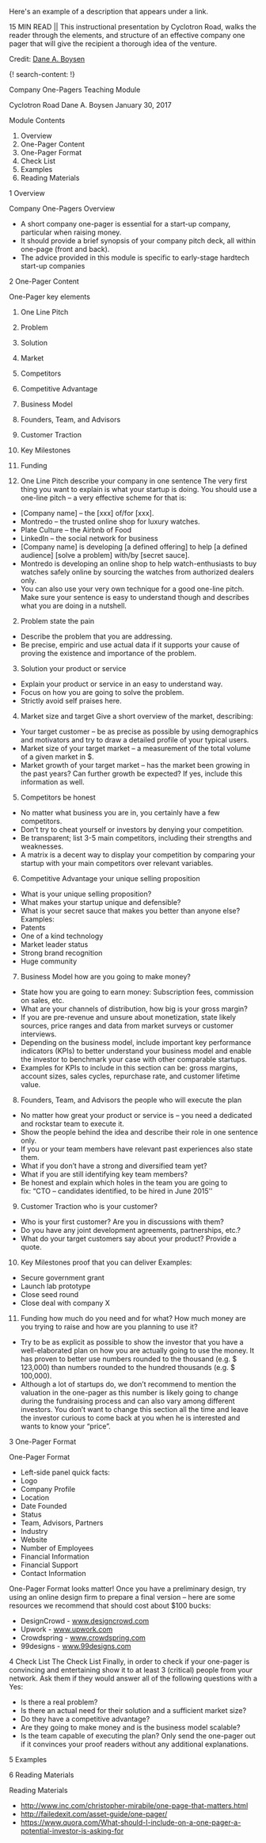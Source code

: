 Here's an example of a description that appears under a link.

15 MIN READ || This instructional presentation by Cyclotron Road, walks the reader through the elements, and structure of an effective company one pager that will give the recipient a thorough idea of the venture.

Credit: [Dane A. Boysen](http://www.cyclotronroad.org/)

{! search-content: !}

Company One-Pagers
Teaching Module

Cyclotron Road
Dane A. Boysen
January 30, 2017

Module Contents
1. Overview
2. One-Pager Content
3. One-Pager Format
4. Check List
5. Examples
6. Reading Materials

1
Overview

Company One-Pagers
Overview
* A short company one-pager is essential for a start-up company, particular when raising money.
* It should provide a brief synopsis of your company pitch deck, all within one-page (front and back). 
* The advice provided in this module is specific to early-stage hardtech start-up companies

2
One-Pager Content

One-Pager
key elements
1. One Line Pitch
2. Problem
3. Solution
4. Market
5. Competitors
6. Competitive Advantage
7. Business Model
8. Founders, Team, and Advisors
9. Customer Traction
10. Key Milestones
11. Funding

1. One Line Pitch
describe your company in one sentence
The very first thing you want to explain is what your startup is doing. You should use a one-line pitch – a very effective scheme for that is:  
* [Company name] – the [xxx] of/for [xxx].
* Montredo – the trusted online shop for luxury watches.
* Plate Culture – the Airbnb of Food
* LinkedIn – the social network for business
* [Company name] is developing [a defined offering] to help [a defined audience] [solve a problem] with/by [secret sauce].
* Montredo is developing an online shop to help watch-enthusiasts to buy watches safely online by sourcing the watches from authorized dealers only.
* You can also use your very own technique for a good one-line pitch. Make sure your sentence is easy to understand though and describes what you are doing in a nutshell.

2. Problem
state the pain
* Describe the problem that you are addressing. 
* Be precise, empiric and use actual data if it supports your cause of proving the existence and importance of the problem.

3. Solution 
your product or service
* Explain your product or service in an easy to understand way. 
* Focus on how you are going to solve the problem. 
* Strictly avoid self praises here.

4. Market 
size and target
Give a short overview of the market, describing:
* Your target customer – be as precise as possible by using demographics and motivators and try to draw a detailed profile of your typical users.
* Market size of your target market – a measurement of the total volume of a given market in $.
* Market growth of your target market – has the market been growing in the past years? Can further growth be expected? If yes, include this information as well.

5. Competitors 
be honest
* No matter what business you are in, you certainly have a few competitors. 
* Don’t try to cheat yourself or investors by denying your competition. 
* Be transparent; list 3-5 main competitors, including their strengths and weaknesses. 
* A matrix is a decent way to display your competition by comparing your startup with your main competitors over relevant variables.

6. Competitive Advantage 
your unique selling proposition
* What is your unique selling proposition? 
* What makes your startup unique and defensible? 
* What is your secret sauce that makes you better than anyone else? 
Examples:
* Patents
* One of a kind technology
* Market leader status
* Strong brand recognition
* Huge community

7. Business Model
how are you going to make money?
* State how you are going to earn money: Subscription fees, commission on sales, etc. 
* What are your channels of distribution, how big is your gross margin? 
* If you are pre-revenue and unsure about monetization, state likely sources, price ranges and data from market surveys or customer interviews.
* Depending on the business model, include important key performance indicators (KPIs) to better understand your business model and enable the investor to benchmark your case with other comparable startups.
* Examples for KPIs to include in this section can be: gross margins, account sizes, sales cycles, repurchase rate, and customer lifetime value.

8. Founders, Team, and Advisors 
the people who will execute the plan
* No matter how great your product or service is – you need a dedicated and rockstar team to execute it. 
* Show the people behind the idea and describe their role in one sentence only. 
* If you or your team members have relevant past experiences also state them.
* What if you don’t have a strong and diversified team yet? 
* What if you are still identifying key team members? 
* Be honest and explain which holes in the team you are going to fix: “CTO – candidates identified, to be hired in June 2015’’

9. Customer Traction
who is your customer?
* Who is your first customer? Are you in discussions with them?
* Do you have any joint development agreements, partnerships, etc.?
* What do your target customers say about your product? Provide a quote.

10. Key Milestones
proof that you can deliver 
Examples:
* Secure government grant
* Launch lab prototype
* Close seed round
* Close deal with company X

11. Funding
how much do you need and for what?
How much money are you trying to raise and how are you planning to use it? 
* Try to be as explicit as possible to show the investor that you have a well-elaborated plan on how you are actually going to use the money. It has proven to better use numbers rounded to the thousand (e.g. $ 123,000) than numbers rounded to the hundred thousands (e.g. $ 100,000).
* Although a lot of startups do, we don’t recommend to mention the valuation in the one-pager as this number is likely going to change during the fundraising process and can also vary among different investors. You don’t want to change this section all the time and leave the investor curious to come back at you when he is interested and wants to know your “price”.

3
One-Pager Format

One-Pager Format
* Left-side panel quick facts:
* Logo
* Company Profile
* Location
* Date Founded
* Status
* Team, Advisors, Partners
* Industry
* Website
* Number of Employees
* Financial Information
* Financial Support
* Contact Information

One-Pager Format
looks matter! 
Once you have a preliminary design, try using an online design firm to prepare a final version – here are some resources we recommend that should cost about $100 bucks:
* DesignCrowd - www.designcrowd.com 
* Upwork - www.upwork.com 
* Crowdspring - www.crowdspring.com 
* 99designs - www.99designs.com 

4
Check List
The Check List
Finally, in order to check if your one-pager is convincing and entertaining show it to at least 3 (critical) people from your network. Ask them if they would answer all of the following questions with a Yes:
* Is there a real problem?
* Is there an actual need for their solution and a sufficient market size?
* Do they have a competitive advantage?
* Are they going to make money and is the business model scalable?
* Is the team capable of executing the plan?
Only send the one-pager out if it convinces your proof readers without any additional explanations.

5
Examples

6
Reading Materials

Reading Materials
* http://www.inc.com/christopher-mirabile/one-page-that-matters.html
* http://failedexit.com/asset-guide/one-pager/ 
* https://www.quora.com/What-should-I-include-on-a-one-pager-a-potential-investor-is-asking-for
